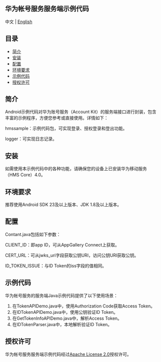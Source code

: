 ﻿## **华为帐号服务服务端示例代码**

中文 | [English](README.md)

## **目录**

 * [简介](#简介)
 * [安装](#安装)
 * [配置](#配置)
 * [环境要求](#环境要求)
 * [示例代码](#示例代码)
 * [授权许可](#授权许可)


## **简介**
Android示例代码对华为账号服务（Account Kit）的服务端接口进行封装，包含丰富的示例程序，方便您参考或直接使用。详情如下：

hmssample：示例代码包，可实现登录、授权登录和登出功能。

logger：可实现日志记录。    

## **安装**
如需使用本示例代码中的各种功能，请确保您的设备上已安装华为移动服务（HMS Core）4.0。
## **环境要求**
推荐使用Android SDK 23及以上版本、JDK 1.8及以上版本。
## **配置**
Contant.java包括如下参数：

CLIENT_ID：即app ID，可从AppGallery Connect上获取。

CERT_URL：可从jwks_uri字段获取公钥URI，访问公钥URI获取公钥。

ID_TOKEN_ISSUE：与ID Token的iss字段的值相同。	

## **示例代码**
华为帐号服务的服务端Java示例代码提供了以下使用场景：

1. 在TokenAPIDemo.java中，使用Authorization Code获取Access Token。
2. 在IDTokenAPIDemo.java中，使用公钥验证ID Token。
3. 在GetTokenInfoAPIDemo.java中，解析Access Token。
4. 在IDTokenParser.java中，本地解析验证ID Token。

##  **授权许可**
华为帐号服务服务端示例代码经过[Apache License 2.0](http://www.apache.org/licenses/LICENSE-2.0)授权许可。
